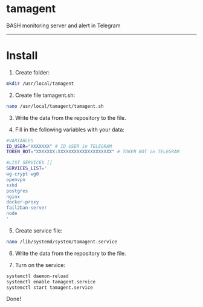 # tamagent

BASH monitoring server and alert in Telegram

---
# Install

1. Create folder: 

```bash
mkdir /usr/local/tamagent
```

2. Create file tamagent.sh:
```bash
nano /usr/local/tamagent/tamagent.sh
```

3. Write the data from the repository to the file.

4. Fill in the following variables with your data:
```bash
#VARIABLES
ID_USER="XXXXXXX" # ID USER in TELEGRAM
TOKEN_BOT="XXXXXXX:XXXXXXXXXXXXXXXXXXXX" # TOKEN BOT in TELEGRAM

#LIST SERVICES []
SERVICES_LIST='
wg-crypt-wg0
openvpn
sshd
postgres
nginx
docker-proxy
fail2ban-server
node
'
```

5. Create service file:
```bash
nano /lib/systemd/system/tamagent.service
```

6. Write the data from the repository to the file.

7. Turn on the service:
```bash
systemctl daemon-reload
systemctl enable tamagent.service
systemctl start tamagent.service
```

Done!
